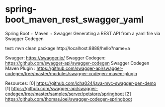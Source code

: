 # spring-boot_maven_rest_swagger_yaml

Spring Boot + Maven + Swagger
Generating a REST API from a yaml file via Swagger Codegen

test: 
mvn clean package
http://localhost:8888/hello?name=a

Swagger: https://swagger.io/
Swagger Codegen: https://github.com/swagger-api/swagger-codegen
Swagger Codegen Maven Plugin : https://github.com/swagger-api/swagger-codegen/tree/master/modules/swagger-codegen-maven-plugin

Resources:
[0] https://github.com/icha024/java-mvc-swagger-gen-demo
[1] https://github.com/swagger-api/swagger-codegen/tree/master/samples/server/petstore/springboot
[2] https://github.com/thomasJoei/swagger-codegen-springboot
